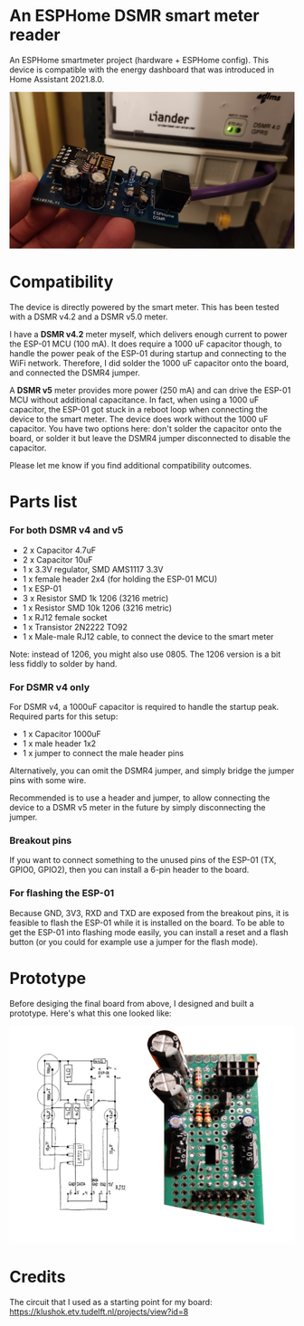 # An ESPHome DSMR smart meter reader

An ESPHome smartmeter project (hardware + ESPHome config).
This device is compatible with the energy dashboard that was introduced in Home Assistant 2021.8.0.

![connected](connected_to_meter.png)

# Compatibility

The device is directly powered by the smart meter. This has been tested with a DSMR v4.2 and a  DSMR v5.0 meter.

I have a **DSMR v4.2** meter myself, which delivers enough current to power the ESP-01 MCU (100 mA). It does require a 1000 uF capacitor though, to handle the power peak of the ESP-01 during startup and connecting to the WiFi network. Therefore, I did solder the 1000 uF capacitor onto the board, and connected the DSMR4 jumper.

A **DSMR v5** meter provides more power (250 mA) and can drive the ESP-01 MCU without additional capacitance. In fact, when using a 1000 uF capacitor, the ESP-01 got stuck in a reboot loop when connecting the device to the smart meter. The device does work without the 1000 uF capacitor. You have two options here: don't solder the capacitor onto the board, or solder it but leave the DSMR4 jumper disconnected to disable the capacitor.

Please let me know if you find additional compatibility outcomes.

# Parts list

### For both DSMR v4 and v5

* 2 x Capacitor 4.7uF
* 2 x Capacitor 10uF
* 1 x 3.3V regulator, SMD AMS1117 3.3V
* 1 x female header 2x4 (for holding the ESP-01 MCU)
* 1 x ESP-01
* 3 x Resistor SMD 1k 1206 (3216 metric)
* 1 x Resistor SMD 10k 1206 (3216 metric)
* 1 x RJ12 female socket
* 1 x Transistor 2N2222 TO92
* 1 x Male-male RJ12 cable, to connect the device to the smart meter

Note: instead of 1206, you might also use 0805.
The 1206 version is a bit less fiddly to solder by hand.

### For DSMR v4 only

For DSMR v4, a 1000uF capacitor is required to handle the startup peak.
Required parts for this setup:

* 1 x Capacitor 1000uF
* 1 x male header 1x2
* 1 x jumper to connect the male header pins

Alternatively, you can omit the DSMR4 jumper, and simply bridge the
jumper pins with some wire.

Recommended is to use a header and jumper, to allow connecting the device
to a DSMR v5 meter in the future by simply disconnecting the jumper.

### Breakout pins

If you want to connect something to the unused pins of the ESP-01 (TX, GPIO0, GPIO2),
then you can install a 6-pin header to the board.

### For flashing the ESP-01

Because GND, 3V3, RXD and TXD are exposed from the breakout pins, it is feasible
to flash the ESP-01 while it is installed on the board.
To be able to get the ESP-01 into flashing mode easily, you can install a reset
and a flash button (or you could for example use a jumper for the flash mode).

# Prototype

Before desiging the final board from above, I designed and built a prototype.
Here's what this one looked like:

![prototype](prototype.jpg)

# Credits

The circuit that I used as a starting point for my board:
https://klushok.etv.tudelft.nl/projects/view?id=8

